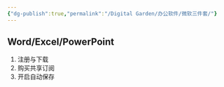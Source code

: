 ```yaml
---
{"dg-publish":true,"permalink":"/Digital Garden/办公软件/微软三件套/"}
---
```


## Word/Excel/PowerPoint


1. 注册与下载
2. 购买共享订阅
3. 开启自动保存
